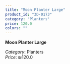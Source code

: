 ```yaml
---
title: "Moon Planter Large"
product_id: "3D-0173"
category: "Planters"
price: 120.0
colors: ""
---
```


**Moon Planter Large**

*Category*: Planters  
*Price*: ₪120.0

